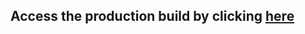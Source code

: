 ## Access the production build by clicking [here](https://app.netlify.com/sites/deliciousalienpastor-makes-great-sites/overview) 
